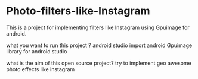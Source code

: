 # Photo-filters-like-Instagram
This is a project for implementing filters like Instagram using Gpuimage for android.

what you want to run this project ?
android studio
import  android Gpuimage library  for android studio

what is the aim of this open source project?
try to implement geo awesome photo effects like instagram



